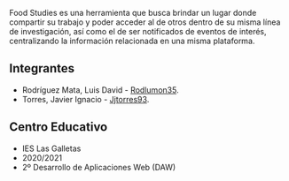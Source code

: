 
Food Studies es una herramienta que busca brindar un lugar donde compartir su trabajo y poder acceder al de otros dentro de su misma línea de investigación, así como el de ser notificados de eventos de interés, centralizando la información relacionada en una misma plataforma.

## Integrantes

- Rodríguez Mata, Luis David - [Rodlumon35](https://github.com/rodlumon35).
- Torres, Javier Ignacio - [Jjtorres93](https://github.com/jjtorres93).

## Centro Educativo 
- IES Las Galletas
- 2020/2021
- 2º Desarrollo de Aplicaciones Web (DAW)
